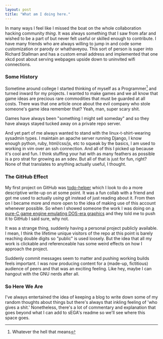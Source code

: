 ```yaml
---
layout: post
title: "What am I doing here."
---
```

In many ways I feel like I missed the boat on the whole collaboration hacking community *thing*.  It was always something that I saw from afar and wished to be a part of but never felt useful or skilled enough to contribute.  I have many friends who are always willing to jump in and code some customization or parody or whathaveyou.  This sort of person is super into Richard Stallman and has a custom email address and implemented that one xkcd post about serving webpages upside down to uninvited wifi connections.

### Some History

Sometime around college I started thinking of myself as a Programmer[^1] and turned inward for my projects.  I wanted to make games and we all know that game ideas are precious rare commodities that must be guarded at all costs.  There was that one article once about the evil company who stole someone's game idea remember that? Yeah, man, super scary shit.  

Games have always been "something I might sell someday" and so they have always stayed tucked away on a private repo server.

And yet part of me always wanted to stand with the linux-t-shirt-wearing sysadmin types.  I maintain an apache server running Django, I know enough python, ruby, html/css/js, etc to squeak by the basics, I am used to working in vim over an ssh connection.  And all of this I picked up because it's cool and fun.  I think stuffing your hat with as many feathers as possible is a pro strat for growing as an sdev.  But all of that is just for fun, right?  None of that translates to anything actually useful, I thought.

### The GitHub Effect

My first project on GitHub was [todo-helper](https://github.com/p4r4digm/todo-helper) which I look to do a more descriptive write-up on at some point.  It was a fun collab with a friend and got me used to actually *using* git instead of just reading about it.  From then on I became more and more open to the idea of making use of this account whenever possible.  So when I showed someone the work I was doing on [a pure-C game engine emulating DOS-era graphics](https://github.com/p4r4digm/sega) and they told me to push it to GitHub I said sure, why not.

It was a strange thing, suddenly having a personal project publicly available.  I mean, I think the lifetime unique visitors of the repo at this point is barely reaching double digits so "public" is used loosely.  But the idea that all my work is clickable and referenceable has some weird effects on how I approach the project.  

Suddenly commit messages seem to matter and pushing working builds feels important.  I was now producing content for a (made-up, fictitious) audience of peers and that was an exciting feeling.  Like hey, maybe I can hangout with the GNU nerds after all.

### So Here We Are

I've always entertained the idea of keeping a blog to write down some of my random thoughts about things but there's always that inkling feeling of 'who gives a shit.' Nonetheless, there's a lot of commentary and explanation that goes beyond what I can add to sEGA's readme so we'll see where this space goes.


[^1]:Whatever the hell that means
